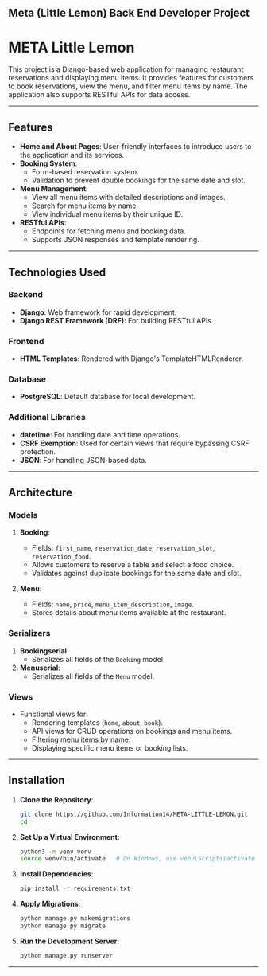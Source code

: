 Meta (Little Lemon) Back End Developer Project
---

# META Little Lemon 

This project is a Django-based web application for managing restaurant reservations and displaying menu items. It provides features for customers to book reservations, view the menu, and filter menu items by name. The application also supports RESTful APIs for data access.

---

## Features

- **Home and About Pages**: User-friendly interfaces to introduce users to the application and its services.
- **Booking System**:
  - Form-based reservation system.
  - Validation to prevent double bookings for the same date and slot.
- **Menu Management**:
  - View all menu items with detailed descriptions and images.
  - Search for menu items by name.
  - View individual menu items by their unique ID.
- **RESTful APIs**:
  - Endpoints for fetching menu and booking data.
  - Supports JSON responses and template rendering.

---

## Technologies Used

### Backend
- **Django**: Web framework for rapid development.
- **Django REST Framework (DRF)**: For building RESTful APIs.

### Frontend
- **HTML Templates**: Rendered with Django's TemplateHTMLRenderer.

### Database
- **PostgreSQL**: Default database for local development.

### Additional Libraries
- **datetime**: For handling date and time operations.
- **CSRF Exemption**: Used for certain views that require bypassing CSRF protection.
- **JSON**: For handling JSON-based data.

---

## Architecture

### Models
1. **Booking**:
   - Fields: `first_name`, `reservation_date`, `reservation_slot`, `reservation_food`.
   - Allows customers to reserve a table and select a food choice.
   - Validates against duplicate bookings for the same date and slot.

2. **Menu**:
   - Fields: `name`, `price`, `menu_item_description`, `image`.
   - Stores details about menu items available at the restaurant.

### Serializers
1. **Bookingserial**:
   - Serializes all fields of the `Booking` model.
2. **Menuserial**:
   - Serializes all fields of the `Menu` model.

### Views
- Functional views for:
  - Rendering templates (`home`, `about`, `book`).
  - API views for CRUD operations on bookings and menu items.
  - Filtering menu items by name.
  - Displaying specific menu items or booking lists.

---

## Installation

1. **Clone the Repository**:
   ```bash
   git clone https://github.com/Information14/META-LITTLE-LEMON.git
   cd 
   ```

2. **Set Up a Virtual Environment**:
   ```bash
   python3 -m venv venv
   source venv/bin/activate   # On Windows, use venv\Scripts\activate
   ```

3. **Install Dependencies**:
   ```bash
   pip install -r requirements.txt
   ```

4. **Apply Migrations**:
   ```bash
   python manage.py makemigrations
   python manage.py migrate
   ```

5. **Run the Development Server**:
   ```bash
   python manage.py runserver
   ```

---
